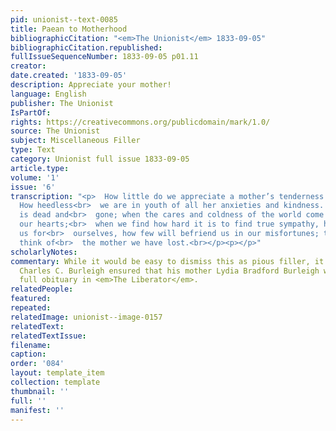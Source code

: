 ```yaml
---
pid: unionist--text-0085
title: Paean to Motherhood
bibliographicCitation: "<em>The Unionist</em> 1833-09-05"
bibliographicCitation.republished: 
fullIssueSequenceNumber: 1833-09-05 p01.11
creator: 
date.created: '1833-09-05'
description: Appreciate your mother!
language: English
publisher: The Unionist
IsPartOf: 
rights: https://creativecommons.org/publicdomain/mark/1.0/
source: The Unionist
subject: Miscellaneous Filler
type: Text
category: Unionist full issue 1833-09-05
article.type: 
volume: '1'
issue: '6'
transcription: "<p>  How little do we appreciate a mother’s tenderness while living!
  How heedless<br>  we are in youth of all her anxieties and kindness. But when she
  is dead and<br>  gone; when the cares and coldness of the world come withering to
  our hearts;<br>  when we find how hard it is to find true sympathy, how few love
  us for<br>  ourselves, how few will befriend us in our misfortunes; then it is we
  think of<br>  the mother we have lost.<br></p><p></p>"
scholarlyNotes: 
commentary: While it would be easy to dismiss this as pious filler, it is a fact that
  Charles C. Burleigh ensured that his mother Lydia Bradford Burleigh would have a
  full obituary in <em>The Liberator</em>.
relatedPeople: 
featured: 
repeated: 
relatedImage: unionist--image-0157
relatedText: 
relatedTextIssue: 
filename: 
caption: 
order: '084'
layout: template_item
collection: template
thumbnail: ''
full: ''
manifest: ''
---
```

